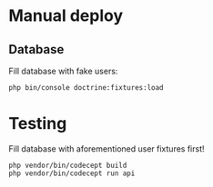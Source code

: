 # Manual deploy

## Database

Fill database with fake users:

```
php bin/console doctrine:fixtures:load
```

# Testing

Fill database with aforementioned user fixtures first!

```
php vendor/bin/codecept build
php vendor/bin/codecept run api
```